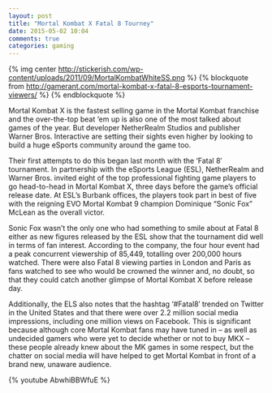 ```yaml
---
layout: post
title: "Mortal Kombat X Fatal 8 Tourney"
date: 2015-05-02 10:04
comments: true
categories: gaming
---
```

{% img center http://stickerish.com/wp-content/uploads/2011/09/MortalKombatWhiteSS.png %}
{% blockquote from http://gamerant.com/mortal-kombat-x-fatal-8-esports-tournament-viewers/ %}
{% endblockquote %}

Mortal Kombat X is the fastest selling game in the Mortal Kombat franchise and the over-the-top beat ‘em up is also one of the most talked about games of the year. But developer NetherRealm Studios and publisher Warner Bros. Interactive are setting their sights even higher by looking to build a huge eSports community around the game too.

Their first attempts to do this began last month with the ‘Fatal 8′ tournament. In partnership with the eSports League (ESL), NetherRealm and Warner Bros. invited eight of the top professional fighting game players to go head-to-head in Mortal Kombat X, three days before the game’s official release date. At ESL’s Burbank offices, the players took part in best of five with the reigning EVO Mortal Kombat 9 champion Dominique “Sonic Fox” McLean as the overall victor.


Sonic Fox wasn’t the only one who had something to smile about at Fatal 8 either as new figures released by the ESL show that the tournament did well in terms of fan interest. According to the company, the four hour event had a peak concurrent viewership of 85,449, totalling over 200,000 hours watched. There were also Fatal 8 viewing parties in London and Paris as fans watched to see who would be crowned the winner and, no doubt, so that they could catch another glimpse of Mortal Kombat X before release day.

Additionally, the ELS also notes that the hashtag ‘#Fatal8′ trended on Twitter in the United States and that there were over 2.2 million social media impressions, including one million views on Facebook. This is significant because although core Mortal Kombat fans may have tuned in – as well as undecided gamers who were yet to decide whether or not to buy MKX – these people already knew about the MK games in some respect, but the chatter on social media will have helped to get Mortal Kombat in front of a brand new, unaware audience.

{% youtube AbwhiBBWfuE %}
